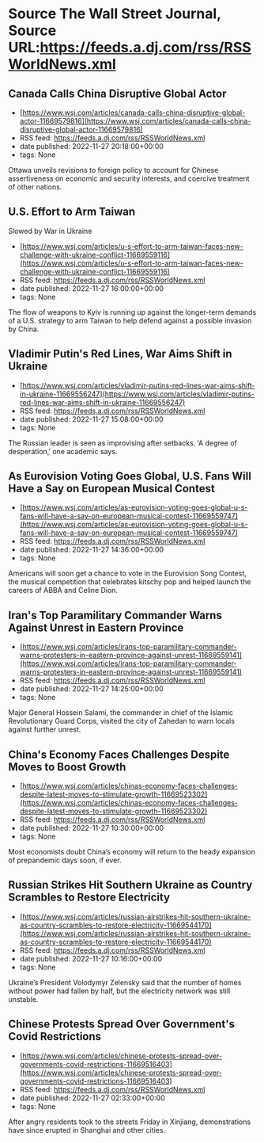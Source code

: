 # Source The Wall Street Journal, Source URL:https://feeds.a.dj.com/rss/RSSWorldNews.xml

## Canada Calls China Disruptive Global Actor
 - [https://www.wsj.com/articles/canada-calls-china-disruptive-global-actor-11669579816](https://www.wsj.com/articles/canada-calls-china-disruptive-global-actor-11669579816)
 - RSS feed: https://feeds.a.dj.com/rss/RSSWorldNews.xml
 - date published: 2022-11-27 20:18:00+00:00
 - tags: None

Ottawa unveils revisions to foreign policy to account for Chinese assertiveness on economic and security interests, and coercive treatment of other nations.

## U.S. Effort to Arm Taiwan 
Slowed by War in Ukraine
 - [https://www.wsj.com/articles/u-s-effort-to-arm-taiwan-faces-new-challenge-with-ukraine-conflict-11669559116](https://www.wsj.com/articles/u-s-effort-to-arm-taiwan-faces-new-challenge-with-ukraine-conflict-11669559116)
 - RSS feed: https://feeds.a.dj.com/rss/RSSWorldNews.xml
 - date published: 2022-11-27 16:00:00+00:00
 - tags: None

The flow of weapons to Kyiv is running up against the longer-term demands of a U.S. strategy to arm Taiwan to help defend against a possible invasion by China.

## Vladimir Putin's Red Lines, War Aims Shift in Ukraine
 - [https://www.wsj.com/articles/vladimir-putins-red-lines-war-aims-shift-in-ukraine-11669556247](https://www.wsj.com/articles/vladimir-putins-red-lines-war-aims-shift-in-ukraine-11669556247)
 - RSS feed: https://feeds.a.dj.com/rss/RSSWorldNews.xml
 - date published: 2022-11-27 15:08:00+00:00
 - tags: None

The Russian leader is seen as improvising after setbacks. ‘A degree of desperation,’ one academic says.

## As Eurovision Voting Goes Global, U.S. Fans Will Have a Say on European Musical Contest
 - [https://www.wsj.com/articles/as-eurovision-voting-goes-global-u-s-fans-will-have-a-say-on-european-musical-contest-11669559747](https://www.wsj.com/articles/as-eurovision-voting-goes-global-u-s-fans-will-have-a-say-on-european-musical-contest-11669559747)
 - RSS feed: https://feeds.a.dj.com/rss/RSSWorldNews.xml
 - date published: 2022-11-27 14:36:00+00:00
 - tags: None

Americans will soon get a chance to vote in the Eurovision Song Contest, the musical competition that celebrates kitschy pop and helped launch the careers of ABBA and Celine Dion.

## Iran's Top Paramilitary Commander Warns Against Unrest in Eastern Province
 - [https://www.wsj.com/articles/irans-top-paramilitary-commander-warns-protesters-in-eastern-province-against-unrest-11669559141](https://www.wsj.com/articles/irans-top-paramilitary-commander-warns-protesters-in-eastern-province-against-unrest-11669559141)
 - RSS feed: https://feeds.a.dj.com/rss/RSSWorldNews.xml
 - date published: 2022-11-27 14:25:00+00:00
 - tags: None

Major General Hossein Salami, the commander in chief of the Islamic Revolutionary Guard Corps, visited the city of Zahedan to warn locals against further unrest.

## China's Economy Faces Challenges Despite Moves to Boost Growth
 - [https://www.wsj.com/articles/chinas-economy-faces-challenges-despite-latest-moves-to-stimulate-growth-11669523302](https://www.wsj.com/articles/chinas-economy-faces-challenges-despite-latest-moves-to-stimulate-growth-11669523302)
 - RSS feed: https://feeds.a.dj.com/rss/RSSWorldNews.xml
 - date published: 2022-11-27 10:30:00+00:00
 - tags: None

Most economists doubt China’s economy will return to the heady expansion of prepandemic days soon, if ever.

## Russian Strikes Hit Southern Ukraine as Country Scrambles to Restore Electricity
 - [https://www.wsj.com/articles/russian-airstrikes-hit-southern-ukraine-as-country-scrambles-to-restore-electricity-11669544170](https://www.wsj.com/articles/russian-airstrikes-hit-southern-ukraine-as-country-scrambles-to-restore-electricity-11669544170)
 - RSS feed: https://feeds.a.dj.com/rss/RSSWorldNews.xml
 - date published: 2022-11-27 10:16:00+00:00
 - tags: None

Ukraine’s President Volodymyr Zelensky said that the number of homes without power had fallen by half, but the electricity network was still unstable.

## Chinese Protests Spread Over Government's Covid Restrictions
 - [https://www.wsj.com/articles/chinese-protests-spread-over-governments-covid-restrictions-11669516403](https://www.wsj.com/articles/chinese-protests-spread-over-governments-covid-restrictions-11669516403)
 - RSS feed: https://feeds.a.dj.com/rss/RSSWorldNews.xml
 - date published: 2022-11-27 02:33:00+00:00
 - tags: None

After angry residents took to the streets Friday in Xinjiang, demonstrations have since erupted in Shanghai and other cities.
